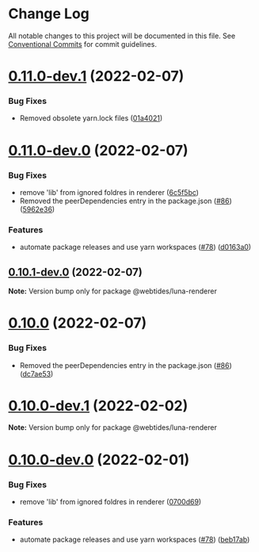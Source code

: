 # Change Log

All notable changes to this project will be documented in this file.
See [Conventional Commits](https://conventionalcommits.org) for commit guidelines.

# [0.11.0-dev.1](https://github.com/webtides/luna-js/compare/v0.11.0-dev.0...v0.11.0-dev.1) (2022-02-07)


### Bug Fixes

* Removed obsolete yarn.lock files ([01a4021](https://github.com/webtides/luna-js/commit/01a40210ab9fa7c6640c90dd2ba154a554cdfd6f))





# [0.11.0-dev.0](https://github.com/webtides/luna-js/compare/v0.6.0...v0.11.0-dev.0) (2022-02-07)


### Bug Fixes

* remove 'lib' from ignored foldres in renderer ([6c5f5bc](https://github.com/webtides/luna-js/commit/6c5f5bc39681a32dbe77d21e11ebdfb83a3dc02d))
* Removed the peerDependencies entry in the package.json ([#86](https://github.com/webtides/luna-js/issues/86)) ([5962e36](https://github.com/webtides/luna-js/commit/5962e361e2efea652310acf480d9ff337c5bbfca))


### Features

* automate package releases and use yarn workspaces ([#78](https://github.com/webtides/luna-js/issues/78)) ([d0163a0](https://github.com/webtides/luna-js/commit/d0163a06f78758dbf466b386541aca0427f8628b))





## [0.10.1-dev.0](https://github.com/webtides/luna-js/compare/v0.10.0...v0.10.1-dev.0) (2022-02-07)

**Note:** Version bump only for package @webtides/luna-renderer





# [0.10.0](https://github.com/webtides/luna-js/compare/v0.10.0-dev.2...v0.10.0) (2022-02-07)


### Bug Fixes

* Removed the peerDependencies entry in the package.json ([#86](https://github.com/webtides/luna-js/issues/86)) ([dc7ae53](https://github.com/webtides/luna-js/commit/dc7ae53939197aac68ea4f617e4da649fd55bce4))





# [0.10.0-dev.1](https://github.com/webtides/luna-js/compare/v0.10.0-dev.0...v0.10.0-dev.1) (2022-02-02)

**Note:** Version bump only for package @webtides/luna-renderer





# [0.10.0-dev.0](https://github.com/webtides/luna-js/compare/v0.6.0...v0.10.0-dev.0) (2022-02-01)


### Bug Fixes

* remove 'lib' from ignored foldres in renderer ([0700d69](https://github.com/webtides/luna-js/commit/0700d6900535fc623a8be773b439189396ecd36a))


### Features

* automate package releases and use yarn workspaces ([#78](https://github.com/webtides/luna-js/issues/78)) ([beb17ab](https://github.com/webtides/luna-js/commit/beb17ab65e0f606b9d54340821881a7beca6d40d))
